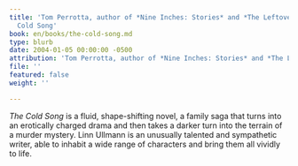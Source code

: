 ```yaml
---
title: 'Tom Perrotta, author of *Nine Inches: Stories* and *The Leftovers* on The
  Cold Song'
book: en/books/the-cold-song.md
type: blurb
date: 2004-01-05 00:00:00 -0500
attribution: 'Tom Perrotta, author of *Nine Inches: Stories* and *The Leftovers*'
file: ''
featured: false
weight: ''

---
```

_The Cold Song_ is a fluid, shape-shifting novel, a family saga that turns into an erotically charged drama and then takes a darker turn into the terrain of a murder mystery. Linn Ullmann is an unusually talented and sympathetic writer, able to inhabit a wide range of characters and bring them all vividly to life.
